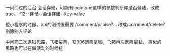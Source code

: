 一闪而过的后台
会话存储，可能有logintype这样的参数判断你是否登陆，改成true，
f12--存储--会话存储--key-value

挖小程序的时候，api的测试很重要
/comment/praise?...
改成/comment/delete?
删除别人评论

中间商二次退钱思路，飞猪买票，12306退票拿钱，飞猪再次退票拿钱，
类似的思路也可以在做活动的时候挖